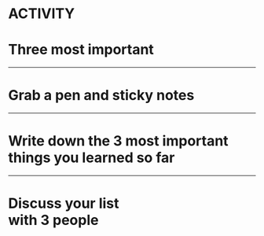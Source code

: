 # ACTIVITY
# Three most important

---

# Grab a pen and sticky notes

---

# Write down the 3 most important things you learned so far

---

# Discuss your list<br>with 3 people
